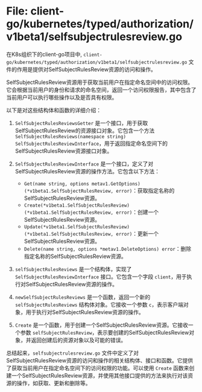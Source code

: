 # File: client-go/kubernetes/typed/authorization/v1beta1/selfsubjectrulesreview.go

在K8s组织下的client-go项目中, `client-go/kubernetes/typed/authorization/v1beta1/selfsubjectrulesreview.go` 文件的作用是提供对SelfSubjectRulesReview资源的访问和操作。

SelfSubjectRulesReview资源用于获取当前用户在指定命名空间中的访问权限。它会根据当前用户的身份和请求的命名空间，返回一个访问权限报告，其中包含了当前用户可以执行哪些操作以及是否具有权限。

以下是对这些结构体和函数的详细介绍：

1. `SelfSubjectRulesReviewsGetter` 是一个接口，用于获取SelfSubjectRulesReview的资源接口对象。它包含一个方法 `SelfSubjectRulesReviews(namespace string) SelfSubjectRulesReviewInterface`，用于返回指定命名空间下的SelfSubjectRulesReview资源接口对象。

2. `SelfSubjectRulesReviewInterface` 是一个接口，定义了对SelfSubjectRulesReview资源的操作方法。它包含以下方法：
   - `Get(name string, options metav1.GetOptions) (*v1beta1.SelfSubjectRulesReview, error)`：获取指定名称的SelfSubjectRulesReview资源。
   - `Create(*v1beta1.SelfSubjectRulesReview) (*v1beta1.SelfSubjectRulesReview, error)`：创建一个SelfSubjectRulesReview资源。
   - `Update(*v1beta1.SelfSubjectRulesReview) (*v1beta1.SelfSubjectRulesReview, error)`：更新一个SelfSubjectRulesReview资源。
   - `Delete(name string, options *metav1.DeleteOptions) error`：删除指定名称的SelfSubjectRulesReview资源。

3. `selfSubjectRulesReviews` 是一个结构体，实现了 `SelfSubjectRulesReviewInterface` 接口。它包含一个字段 `client`，用于执行对SelfSubjectRulesReview资源的操作。

4. `newSelfSubjectRulesReviews` 是一个函数，返回一个新的 `selfSubjectRulesReviews` 结构体对象。它接收一个参数 `c`，表示客户端对象，用于执行对SelfSubjectRulesReview资源的操作。

5. `Create` 是一个函数，用于创建一个SelfSubjectRulesReview资源。它接收一个参数 `selfSubjectRulesReview`，表示要创建的SelfSubjectRulesReview对象，并返回创建后的资源对象以及可能的错误。

总结起来，`selfsubjectrulesreview.go` 文件中定义了对SelfSubjectRulesReview资源的访问和操作的相关结构体、接口和函数。它提供了获取当前用户在指定命名空间下的访问权限的功能。可以使用 `Create` 函数来创建一个SelfSubjectRulesReview资源，并使用其他接口提供的方法来执行对该资源的操作，如获取、更新和删除等。

